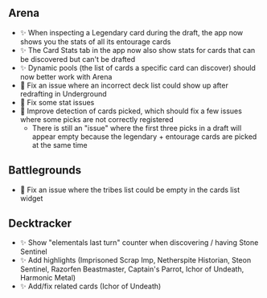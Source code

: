 ## Arena

-   ✨ When inspecting a Legendary card during the draft, the app now shows you the stats of all its entourage cards
-   ✨ The Card Stats tab in the app now also show stats for cards that can be discovered but can't be drafted
-   ✨ Dynamic pools (the list of cards a specific card can discover) should now better work with Arena
-   🐞 Fix an issue where an incorrect deck list could show up after redrafting in Underground
-   🐞 Fix some stat issues
-   🐞 Improve detection of cards picked, which should fix a few issues where some picks are not correctly registered
    -   There is still an "issue" where the first three picks in a draft will appear empty because the legendary + entourage cards are picked at the same time

## Battlegrounds

-   🐞 Fix an issue where the tribes list could be empty in the cards list widget

## Decktracker

-   ✨ Show "elementals last turn" counter when discovering / having Stone Sentinel
-   ✨ Add highlights (Imprisoned Scrap Imp, Netherspite Historian, Steon Sentinel, Razorfen Beastmaster, Captain's Parrot, Ichor of Undeath, Harmonic Metal)
-   ✨ Add/fix related cards (Ichor of Undeath)
